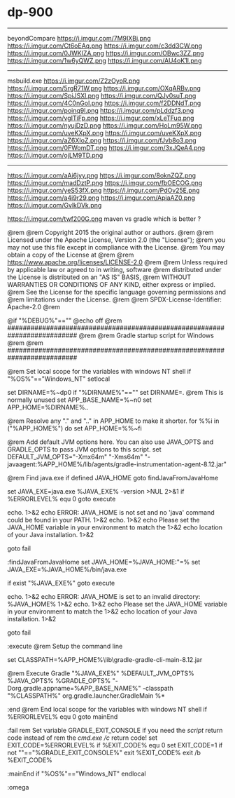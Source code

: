 # dp-900


---
beyondCompare
https://i.imgur.com/7M9IXBj.png
https://i.imgur.com/Ct6oEAq.png
https://i.imgur.com/c3dd3CW.png
https://i.imgur.com/0JWKIZA.png
https://i.imgur.com/OBwc3ZZ.png
https://i.imgur.com/1w6yQWZ.png
https://i.imgur.com/AU4oK1l.png

---
msbuild.exe
https://i.imgur.com/Z2zOyoR.png
https://i.imgur.com/5rgR71W.png
https://i.imgur.com/OXqARBv.png
https://i.imgur.com/SpiJSXl.png
https://i.imgur.com/QJy0suT.png
https://i.imgur.com/4C0nGoI.png
https://i.imgur.com/f2DDNdT.png
https://i.imgur.com/poinq9l.png
https://i.imgur.com/pLddzf3.png
https://i.imgur.com/vgITiFp.png
https://i.imgur.com/xLeTFuq.png
https://i.imgur.com/nyujDzD.png
https://i.imgur.com/HoLm95W.png
https://i.imgur.com/uveKXpX.png
https://i.imgur.com/uveKXpX.png
https://i.imgur.com/aZ6XIoZ.png
https://i.imgur.com/fJvb8o3.png
https://i.imgur.com/0FWomDT.png
https://i.imgur.com/3xJQeA4.png
https://i.imgur.com/ojLM9TD.png


---

https://i.imgur.com/aAi6jyy.png
https://i.imgur.com/8oknZQZ.png
https://i.imgur.com/madDztP.png
https://i.imgur.com/fbOECOG.png
https://i.imgur.com/yeS53fX.png
https://i.imgur.com/PdOv25E.png
https://i.imgur.com/a4i9r29.png
https://i.imgur.com/ApiaAZ0.png
https://i.imgur.com/GvlkDVk.png

https://i.imgur.com/twf200G.png 
maven vs gradle which is better ?


@rem
@rem Copyright 2015 the original author or authors.
@rem
@rem Licensed under the Apache License, Version 2.0 (the "License");
@rem you may not use this file except in compliance with the License.
@rem You may obtain a copy of the License at
@rem
@rem      https://www.apache.org/licenses/LICENSE-2.0
@rem
@rem Unless required by applicable law or agreed to in writing, software
@rem distributed under the License is distributed on an "AS IS" BASIS,
@rem WITHOUT WARRANTIES OR CONDITIONS OF ANY KIND, either express or implied.
@rem See the License for the specific language governing permissions and
@rem limitations under the License.
@rem
@rem SPDX-License-Identifier: Apache-2.0
@rem
 
@if "%DEBUG%"=="" @echo off
@rem ##########################################################################
@rem
@rem  Gradle startup script for Windows
@rem
@rem ##########################################################################
 
@rem Set local scope for the variables with windows NT shell
if "%OS%"=="Windows_NT" setlocal
 
set DIRNAME=%~dp0
if "%DIRNAME%"=="" set DIRNAME=.
@rem This is normally unused
set APP_BASE_NAME=%~n0
set APP_HOME=%DIRNAME%..
 
@rem Resolve any "." and ".." in APP_HOME to make it shorter.
for %%i in ("%APP_HOME%") do set APP_HOME=%%~fi
 
@rem Add default JVM options here. You can also use JAVA_OPTS and GRADLE_OPTS to pass JVM options to this script.
set DEFAULT_JVM_OPTS="-Xmx64m" "-Xms64m" "-javaagent:%APP_HOME%/lib/agents/gradle-instrumentation-agent-8.12.jar"
 
@rem Find java.exe
if defined JAVA_HOME goto findJavaFromJavaHome
 
set JAVA_EXE=java.exe
%JAVA_EXE% -version >NUL 2>&1
if %ERRORLEVEL% equ 0 goto execute
 
echo. 1>&2
echo ERROR: JAVA_HOME is not set and no 'java' command could be found in your PATH. 1>&2
echo. 1>&2
echo Please set the JAVA_HOME variable in your environment to match the 1>&2
echo location of your Java installation. 1>&2
 
goto fail
 
:findJavaFromJavaHome
set JAVA_HOME=%JAVA_HOME:"=%
set JAVA_EXE=%JAVA_HOME%/bin/java.exe
 
if exist "%JAVA_EXE%" goto execute
 
echo. 1>&2
echo ERROR: JAVA_HOME is set to an invalid directory: %JAVA_HOME% 1>&2
echo. 1>&2
echo Please set the JAVA_HOME variable in your environment to match the 1>&2
echo location of your Java installation. 1>&2
 
goto fail
 
:execute
@rem Setup the command line
 
set CLASSPATH=%APP_HOME%\lib\gradle-gradle-cli-main-8.12.jar
 
 
@rem Execute Gradle
"%JAVA_EXE%" %DEFAULT_JVM_OPTS% %JAVA_OPTS% %GRADLE_OPTS% "-Dorg.gradle.appname=%APP_BASE_NAME%" -classpath "%CLASSPATH%" org.gradle.launcher.GradleMain %*
 
:end
@rem End local scope for the variables with windows NT shell
if %ERRORLEVEL% equ 0 goto mainEnd
 
:fail
rem Set variable GRADLE_EXIT_CONSOLE if you need the _script_ return code instead of
rem the _cmd.exe /c_ return code!
set EXIT_CODE=%ERRORLEVEL%
if %EXIT_CODE% equ 0 set EXIT_CODE=1
if not ""=="%GRADLE_EXIT_CONSOLE%" exit %EXIT_CODE%
exit /b %EXIT_CODE%
 
:mainEnd
if "%OS%"=="Windows_NT" endlocal
 
:omega
